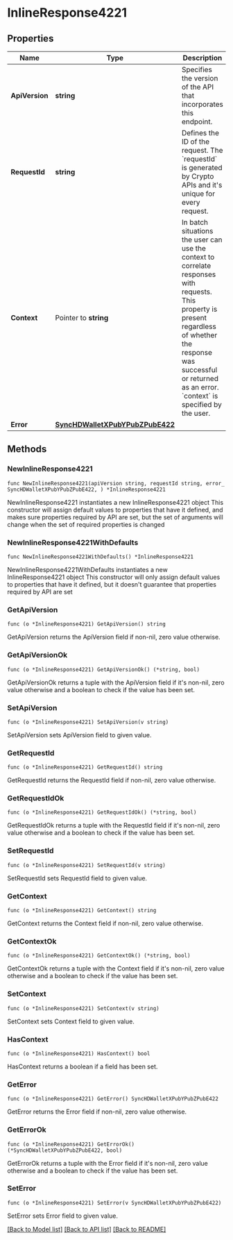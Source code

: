# InlineResponse4221

## Properties

Name | Type | Description | Notes
------------ | ------------- | ------------- | -------------
**ApiVersion** | **string** | Specifies the version of the API that incorporates this endpoint. | 
**RequestId** | **string** | Defines the ID of the request. The &#x60;requestId&#x60; is generated by Crypto APIs and it&#39;s unique for every request. | 
**Context** | Pointer to **string** | In batch situations the user can use the context to correlate responses with requests. This property is present regardless of whether the response was successful or returned as an error. &#x60;context&#x60; is specified by the user. | [optional] 
**Error** | [**SyncHDWalletXPubYPubZPubE422**](SyncHDWalletXPubYPubZPubE422.md) |  | 

## Methods

### NewInlineResponse4221

`func NewInlineResponse4221(apiVersion string, requestId string, error_ SyncHDWalletXPubYPubZPubE422, ) *InlineResponse4221`

NewInlineResponse4221 instantiates a new InlineResponse4221 object
This constructor will assign default values to properties that have it defined,
and makes sure properties required by API are set, but the set of arguments
will change when the set of required properties is changed

### NewInlineResponse4221WithDefaults

`func NewInlineResponse4221WithDefaults() *InlineResponse4221`

NewInlineResponse4221WithDefaults instantiates a new InlineResponse4221 object
This constructor will only assign default values to properties that have it defined,
but it doesn't guarantee that properties required by API are set

### GetApiVersion

`func (o *InlineResponse4221) GetApiVersion() string`

GetApiVersion returns the ApiVersion field if non-nil, zero value otherwise.

### GetApiVersionOk

`func (o *InlineResponse4221) GetApiVersionOk() (*string, bool)`

GetApiVersionOk returns a tuple with the ApiVersion field if it's non-nil, zero value otherwise
and a boolean to check if the value has been set.

### SetApiVersion

`func (o *InlineResponse4221) SetApiVersion(v string)`

SetApiVersion sets ApiVersion field to given value.


### GetRequestId

`func (o *InlineResponse4221) GetRequestId() string`

GetRequestId returns the RequestId field if non-nil, zero value otherwise.

### GetRequestIdOk

`func (o *InlineResponse4221) GetRequestIdOk() (*string, bool)`

GetRequestIdOk returns a tuple with the RequestId field if it's non-nil, zero value otherwise
and a boolean to check if the value has been set.

### SetRequestId

`func (o *InlineResponse4221) SetRequestId(v string)`

SetRequestId sets RequestId field to given value.


### GetContext

`func (o *InlineResponse4221) GetContext() string`

GetContext returns the Context field if non-nil, zero value otherwise.

### GetContextOk

`func (o *InlineResponse4221) GetContextOk() (*string, bool)`

GetContextOk returns a tuple with the Context field if it's non-nil, zero value otherwise
and a boolean to check if the value has been set.

### SetContext

`func (o *InlineResponse4221) SetContext(v string)`

SetContext sets Context field to given value.

### HasContext

`func (o *InlineResponse4221) HasContext() bool`

HasContext returns a boolean if a field has been set.

### GetError

`func (o *InlineResponse4221) GetError() SyncHDWalletXPubYPubZPubE422`

GetError returns the Error field if non-nil, zero value otherwise.

### GetErrorOk

`func (o *InlineResponse4221) GetErrorOk() (*SyncHDWalletXPubYPubZPubE422, bool)`

GetErrorOk returns a tuple with the Error field if it's non-nil, zero value otherwise
and a boolean to check if the value has been set.

### SetError

`func (o *InlineResponse4221) SetError(v SyncHDWalletXPubYPubZPubE422)`

SetError sets Error field to given value.



[[Back to Model list]](../README.md#documentation-for-models) [[Back to API list]](../README.md#documentation-for-api-endpoints) [[Back to README]](../README.md)


